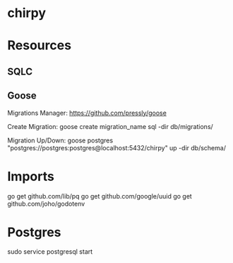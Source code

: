 # chirpy

# Resources

## SQLC

## Goose
Migrations Manager: https://github.com/pressly/goose 

Create Migration:
goose create migration_name sql -dir db/migrations/

Migration Up/Down:
goose postgres "postgres://postgres:postgres@localhost:5432/chirpy" up -dir db/schema/

# Imports

go get github.com/lib/pq
go get github.com/google/uuid
go get github.com/joho/godotenv


# Postgres

sudo service postgresql start